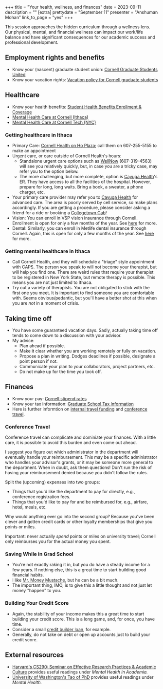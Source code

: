 +++
title = "Your health, wellness, and finances"
date = 2023-09-11
description = ""
[extra]
prettydate = "September 11"
presenter = "Anshuman Mohan"
link_to_page = "yes"
+++

This session approaches the hidden curriculum through a wellness lens. Our physical, mental, and financial wellness can impact our work/life balance and have significant consequences for our academic success and professional development.


## Employment rights and benefits

- Know your (nascent) graduate student union: [Cornell Graduate Students United](https://cornellgradunion.org/)
- Know your vacation rights: [Vacation policy for Cornell graduate students](https://gradschool.cornell.edu/policies/vacation-time-for-assistantships/)

## Healthcare

- Know your health benefits: [Student Health Benefits Enrollment & Coverage](https://studenthealthbenefits.cornell.edu/enrollment-coverage)
- [Mental Health Care at Cornell (Ithaca)](https://health.cornell.edu/services/mental-health-care)
- [Mental Health Care at Cornell Tech (NYC)](https://studentaffairs.tech.cornell.edu/health-wellness/nyc-health-resources/)

### Getting healthcare in Ithaca

- Primary Care: [Cornell Health on Ho Plaza](https://health.cornell.edu/); call them on 607-255-5155 to make an appointment
- Urgent care, or care outside of Cornell Health's hours:
    - Standalone urgent care options such as [WellNow](https://www.wellnow.com/urgent-care-centers/new-york/ithaca/740-south-meadow-street-14850) (607-319-4563) will see you relatively quickly, but, in case you are a tricky case, may refer you to the option below.
    - The more challenging, but more complete, option is [Cayuga Health](https://cayugahealth.org/)'s ER. They have access to all the facilities of the hospital. However, prepare for long, long waits. Bring a book, a sweater, a phone charger, etc.
- Your primary care provider may refer you to [Cayuga Health](https://cayugahealth.org/) for advanced care. The area is poorly served by cell service, so make plans accordingly. If you are getting a procedure, please consider asking a friend for a ride or booking a [Collegetown Cab](https://collegetowncab.com/)!
- Vision: You can enroll in VSP vision insurance through Cornell. Enrollment is open for only a few months of the year. See [here](https://studenthealthbenefits.cornell.edu/dental-vision/vision-enrollment) for more.
- Dental: Similarly, you can enroll in Metlife dental insurance through Cornell. Again, this is open for only a few months of the year. See [here](https://studenthealthbenefits.cornell.edu/dental-vision/dental-enrollment) for more.


### Getting mental healthcare in Ithaca

- Call Cornell Health, and they will schedule a "triage" style appointment with CAPS. The person you speak to will not become your therapist, but will help you find one.
There are weird rules that require your therapist to be registered in New York State, but remote therapy is possible. This means you are not just limited to Ithaca.
- Try out a variety of therapists. You are not obligated to stick with the first one you meet. It is important to find someone you are comfortable with. Seems obvious/pedantic, but you'll have a better shot at this when you are _not_ in a moment of crisis.


## Taking time off

- You have some guaranteed vacation days.
Sadly, actually taking time off tends to come down to a discussion with your advisor.
- My advice:
    - Plan ahead if possible.
    - Make it clear whether you are working remotely or fully on vacation.
    - Propose a plan in writing. Dodges deadlines if possible, designate a point person if not.
    - Communicate your plan to your collaborators, project partners, etc.
    - Do not make up for the time you took off.



## Finances

- Know your pay: [Cornell stipend rates](https://gradschool.cornell.edu/financial-support/stipend-rates/)
- Know your tax information: [Graduate School Tax Information](https://gradschool.cornell.edu/financial-support/tax-information/)
- Here is further informtion on [internal travel funding](https://www.cs.cornell.edu/phd/current-students/travel-funding-opportunities) and [conference travel](https://policy.cornell.edu/sites/default/files/vol3_2.pdf).


### Conference Travel

Conference travel can complicate and dominiate your finances.
With a little care, it is possible to avoid this burden and even come out ahead.

I suggest you figure out which administrator in the department will eventually handle your reimbursement.
This may be a specific administrator who handles your advisor's grants, or it may be someone more general to the department.
When in doubt, ask them questions!
Don't run the risk of having your reimbursement denied because you didn't follow the rules.

Split the (upcoming) expenses into two groups:
- Things that you'd like the department to pay for directly, e.g., conference registration fees.
- Things that you'd like to pay for and be reimbursed for, e.g., airfare, hotel, meals, etc.

Why would anything ever go into the second group? Because you've been clever and gotten credit cards or other loyalty memberships that give you points or miles.

Important: never actually _spend_ points or miles on university travel; Cornell only reimburses you for the actual money you spent.


### Saving While in Grad School

- You're not exactly raking it in, but you do have a steady income for a few years.
If nothing else, this is a great time to start building good financial habits.
- I like [Mr. Money Mustache](https://www.mrmoneymustache.com/2013/02/22/getting-rich-from-zero-to-hero-in-one-blog-post/), but he can be a bit much.
- The important thing, IMO, is to give this a little thought and not just let money "happen" to you.


### Building Your Credit Score

- Again, the stability of your income makes this a great time to start building your credit score. This is a long game, and, for once, you have time.
- Consider a small [credit builder loan](https://www.alternatives.org/personal/lending/score-builder.html), for example.
- Generally, do not take on debt or open up accounts just to build your credit score.

## External resources

- [Harvard's CS290: Seminar on Effective Research Practices & Academic Culture](https://yanivyacoby.github.io/harvard-cs290/readings/) provides useful readings under *Mental Health in Academia.*
- [University of Washington's Tao of PhD](https://courses.cs.washington.edu/courses/cse590x/22wi/resources/#mental-health) provides useful readings under *Mental Health.*
